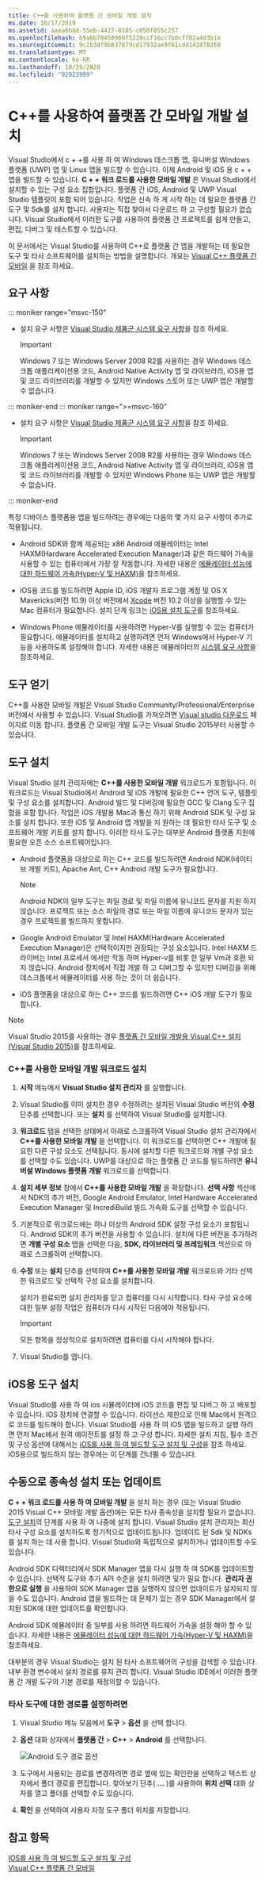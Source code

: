 ```yaml
---
title: C++를 사용하여 플랫폼 간 모바일 개발 설치
ms.date: 10/17/2019
ms.assetid: aaea6b8d-55eb-4427-8185-c050f855c257
ms.openlocfilehash: b9a6b78450969f5228ccf16cc7b0cff02a4d3b1e
ms.sourcegitcommit: 9c2b3df9b837879cd17932ae9f61cdd142078260
ms.translationtype: MT
ms.contentlocale: ko-KR
ms.lasthandoff: 10/29/2020
ms.locfileid: "92923999"
---
```

# <a name="install-cross-platform-mobile-development-with-c"></a>C++를 사용하여 플랫폼 간 모바일 개발 설치

Visual Studio에서 c + +를 사용 하 여 Windows 데스크톱 앱, 유니버설 Windows 플랫폼 (UWP) 앱 및 Linux 앱을 빌드할 수 있습니다. 이제 Android 및 iOS 용 c + + 앱을 빌드할 수 있습니다. **C + + 워크 로드를 사용한 모바일 개발** 은 Visual Studio에서 설치할 수 있는 구성 요소 집합입니다. 플랫폼 간 iOS, Android 및 UWP Visual Studio 템플릿이 포함 되어 있습니다. 작업은 신속 하 게 시작 하는 데 필요한 플랫폼 간 도구 및 Sdk를 설치 합니다. 사용자는 직접 찾아서 다운로드 하 고 구성할 필요가 없습니다. Visual Studio에서 이러한 도구를 사용하여 플랫폼 간 프로젝트를 쉽게 만들고, 편집, 디버그 및 테스트할 수 있습니다.

이 문서에서는 Visual Studio를 사용하여 C++로 플랫폼 간 앱을 개발하는 데 필요한 도구 및 타사 소프트웨어를 설치하는 방법을 설명합니다. 개요는 [Visual C++ 플랫폼 간 모바일](https://visualstudio.microsoft.com/vs/features/cplusplus-mdd/) 을 참조 하세요.

## <a name="requirements"></a>요구 사항

::: moniker range="msvc-150"

- 설치 요구 사항은 [Visual Studio 제품군 시스템 요구 사항](/visualstudio/productinfo/vs2017-system-requirements-vs)을 참조 하세요.

   > [!IMPORTANT]
   > Windows 7 또는 Windows Server 2008 R2를 사용하는 경우 Windows 데스크톱 애플리케이션용 코드, Android Native Activity 앱 및 라이브러리, iOS용 앱 및 코드 라이브러리를 개발할 수 있지만 Windows 스토어 또는 UWP 앱은 개발할 수 없습니다.

::: moniker-end
::: moniker range=">=msvc-160"

- 설치 요구 사항은 [Visual Studio 제품군 시스템 요구 사항](/visualstudio/releases/2019/system-requirements)을 참조 하세요.

   > [!IMPORTANT]
   > Windows 7 또는 Windows Server 2008 R2를 사용하는 경우 Windows 데스크톱 애플리케이션용 코드, Android Native Activity 앱 및 라이브러리, iOS용 앱 및 코드 라이브러리를 개발할 수 있지만 Windows Phone 또는 UWP 앱은 개발할 수 없습니다.

::: moniker-end

특정 디바이스 플랫폼용 앱을 빌드하려는 경우에는 다음의 몇 가지 요구 사항이 추가로 적용됩니다.

- Android SDK와 함께 제공되는 x86 Android 에뮬레이터는 Intel HAXM(Hardware Accelerated Execution Manager)과 같은 하드웨어 가속을 사용할 수 있는 컴퓨터에서 가장 잘 작동합니다. 자세한 내용은 [에뮬레이터 성능에 대한 하드웨어 가속(Hyper-V 및 HAXM)](/xamarin/android/get-started/installation/android-emulator/hardware-acceleration?tabs=vswin&pivots=windows)을 참조하세요.

- iOS용 코드를 빌드하려면 Apple ID, iOS 개발자 프로그램 계정 및 OS X Mavericks(버전 10.9) 이상 버전에서 [Xcode](https://developer.apple.com/xcode/) 버전 10.2 이상을 실행할 수 있는 Mac 컴퓨터가 필요합니다. 설치 단계 링크는 [iOS용 설치 도구](#install-tools-for-ios)를 참조하세요.

- Windows Phone 에뮬레이터를 사용하려면 Hyper-V를 실행할 수 있는 컴퓨터가 필요합니다. 에뮬레이터를 설치하고 실행하려면 먼저 Windows에서 Hyper-V 기능을 사용하도록 설정해야 합니다. 자세한 내용은 에뮬레이터의 [시스템 요구 사항](/visualstudio/cross-platform/system-requirements-for-the-visual-studio-emulator-for-android)을 참조하세요.

## <a name="get-the-tools"></a>도구 얻기

C++를 사용한 모바일 개발은 Visual Studio Community/Professional/Enterprise 버전에서 사용할 수 있습니다. Visual Studio를 가져오려면 [Visual studio 다운로드](https://visualstudio.microsoft.com/downloads/) 페이지로 이동 합니다. 플랫폼 간 모바일 개발 도구는 Visual Studio 2015부터 사용할 수 있습니다.

## <a name="install-the-tools"></a>도구 설치

Visual Studio 설치 관리자에는 **C++를 사용한 모바일 개발** 워크로드가 포함됩니다. 이 워크로드는 Visual Studio에서 Android 및 iOS 개발에 필요한 C++ 언어 도구, 템플릿 및 구성 요소를 설치합니다. Android 빌드 및 디버깅에 필요한 GCC 및 Clang 도구 집합을 포함 합니다. 작업은 iOS 개발용 Mac과 통신 하기 위해 Android SDK 및 구성 요소를 설치 합니다. 또한 iOS 및 Android 앱 개발을 지 원하는 데 필요한 타사 도구 및 소프트웨어 개발 키트를 설치 합니다. 이러한 타사 도구는 대부분 Android 플랫폼 지원에 필요한 오픈 소스 소프트웨어입니다.

- Android 플랫폼을 대상으로 하는 C++ 코드를 빌드하려면 Android NDK(네이티브 개발 키트), Apache Ant, C++ Android 개발 도구가 필요합니다.

  > [!NOTE]
  > Android NDK의 일부 도구는 파일 경로 및 파일 이름에 유니코드 문자를 지원 하지 않습니다. 프로젝트 또는 소스 파일의 경로 또는 파일 이름에 유니코드 문자가 있는 경우 프로젝트를 빌드하지 못합니다.

- Google Android Emulator 및 Intel HAXM(Hardware Accelerated Execution Manager)은 선택적이지만 권장되는 구성 요소입니다. Intel HAXM 드라이버는 Intel 프로세서 에서만 작동 하며 Hyper-v를 비롯 한 일부 Vm과 호환 되지 않습니다. Android 장치에서 직접 개발 하 고 디버그할 수 있지만 디버깅을 위해 데스크톱에서 에뮬레이터를 사용 하는 것이 더 쉽습니다.

- iOS 플랫폼을 대상으로 하는 C++ 코드를 빌드하려면 C++ iOS 개발 도구가 필요합니다.

> [!NOTE]
> Visual Studio 2015를 사용하는 경우 [플랫폼 간 모바일 개발용 Visual C++ 설치(Visual Studio 2015)](install-visual-cpp-for-cross-platform-mobile-development.md?view=msvc-140&preserve-view=true)를 참조하세요.

### <a name="install-the-mobile-development-with-c-workload"></a>C++를 사용한 모바일 개발 워크로드 설치

1. **시작** 메뉴에서 **Visual Studio 설치 관리자** 를 실행합니다.

1. Visual Studio를 이미 설치한 경우 수정하려는 설치된 Visual Studio 버전의 **수정** 단추를 선택합니다. 또는 **설치** 를 선택하여 Visual Studio를 설치합니다.

1. **워크로드** 탭을 선택한 상태에서 아래로 스크롤하여 Visual Studio 설치 관리자에서 **C++를 사용한 모바일 개발** 을 선택합니다. 이 워크로드를 선택하면 C++ 개발에 필요한 다른 구성 요소도 선택됩니다. 동시에 설치할 다른 워크로드와 개별 구성 요소를 선택할 수도 있습니다. UWP를 대상으로 하는 플랫폼 간 코드를 빌드하려면 **유니버설 Windows 플랫폼 개발** 워크로드를 선택합니다.

1. **설치 세부 정보** 창에서 **C++를 사용한 모바일 개발** 을 확장합니다. **선택 사항** 섹션에서 NDK의 추가 버전, Google Android Emulator, Intel Hardware Accelerated Execution Manager 및 IncrediBuild 빌드 가속화 도구를 선택할 수 있습니다.

1. 기본적으로 워크로드에는 하나 이상의 Android SDK 설정 구성 요소가 포함됩니다. Android SDK의 추가 버전을 사용할 수 있습니다. 설치에 다른 버전을 추가하려면 **개별 구성 요소** 탭을 선택한 다음, **SDK, 라이브러리 및 프레임워크** 섹션으로 아래로 스크롤하여 선택합니다.

1. **수정** 또는 **설치** 단추를 선택하여 **C++를 사용한 모바일 개발** 워크로드와 기타 선택한 워크로드 및 선택적 구성 요소를 설치합니다.

   설치가 완료되면 설치 관리자를 닫고 컴퓨터를 다시 시작합니다. 타사 구성 요소에 대한 일부 설정 작업은 컴퓨터가 다시 시작된 다음에야 적용됩니다.

   > [!IMPORTANT]
   > 모든 항목을 정상적으로 설치하려면 컴퓨터를 다시 시작해야 합니다.

1. Visual Studio를 엽니다.

## <a name="install-tools-for-ios"></a>iOS용 도구 설치

Visual Studio를 사용 하 여 ios 시뮬레이터에 iOS 코드를 편집 및 디버그 하 고 배포할 수 있습니다. IOS 장치에 연결할 수 있습니다. 라이선스 제한으로 인해 Mac에서 원격으로 코드를 빌드해야 합니다. Visual Studio를 사용 하 여 iOS 앱을 빌드하고 실행 하려면 먼저 Mac에서 원격 에이전트를 설정 하 고 구성 합니다. 자세한 설치 지침, 필수 조건 및 구성 옵션에 대해서는 [iOS를 사용 하 여 빌드할 도구 설치 및 구성](../cross-platform/install-and-configure-tools-to-build-using-ios.md)을 참조 하세요. iOS용으로 빌드하지 않는 경우에는 이 단계를 건너뛸 수 있습니다.

## <a name="install-or-update-dependencies-manually"></a>수동으로 종속성 설치 또는 업데이트

**C + + 워크 로드를 사용 하 여 모바일 개발** 을 설치 하는 경우 (또는 Visual Studio 2015 Visual C++ 모바일 개발 옵션)에는 모든 타사 종속성을 설치할 필요가 없습니다. [도구 설치](#install-the-tools)의 단계를 사용 하 여 나중에 설치 합니다. Visual Studio 설치 관리자는 최신 타사 구성 요소를 설치하도록 정기적으로 업데이트됩니다. 업데이트 된 Sdk 및 NDKs를 설치 하는 데 사용 합니다. Visual Studio와 독립적으로 설치하거나 업데이트할 수도 있습니다.

Android SDK 디렉터리에서 SDK Manager 앱을 다시 실행 하 여 SDK를 업데이트할 수 있습니다. 선택적 도구와 추가 API 수준을 설치 하려면 및가 필요 합니다. **관리자 권한으로 실행** 을 사용하여 SDK Manager 앱을 실행하지 않으면 업데이트가 설치되지 않을 수도 있습니다. Android 앱을 빌드하는 데 문제가 있는 경우 SDK Manager에서 설치된 SDK에 대한 업데이트를 확인합니다.

Android SDK 에뮬레이터 중 일부를 사용 하려면 하드웨어 가속을 설정 해야 할 수 있습니다. 자세한 내용은 [에뮬레이터 성능에 대한 하드웨어 가속(Hyper-V 및 HAXM)](/xamarin/android/get-started/installation/android-emulator/hardware-acceleration?tabs=vswin)을 참조하세요.

대부분의 경우 Visual Studio는 설치 된 타사 소프트웨어의 구성을 검색할 수 있습니다. 내부 환경 변수에서 설치 경로를 유지 관리 합니다. Visual Studio IDE에서 이러한 플랫폼 간 개발 도구의 기본 경로를 재정의할 수 있습니다.

### <a name="to-set-the-paths-for-third-party-tools"></a>타사 도구에 대한 경로를 설정하려면

1. Visual Studio 메뉴 모음에서 **도구**  >  **옵션** 을 선택 합니다.

1. **옵션** 대화 상자에서 **플랫폼 간** > **C++** > **Android** 를 선택합니다.

   ![Android 도구 경로 옵션](../cross-platform/media/cppmdd-options-android.png "Android 도구 경로 옵션")

1. 도구에서 사용되는 경로를 변경하려면 경로 옆에 있는 확인란을 선택하고 텍스트 상자에서 폴더 경로를 편집합니다. 찾아보기 단추( **...** )를 사용하여 **위치 선택** 대화 상자를 열고 폴더를 선택할 수도 있습니다.

1. **확인** 을 선택하여 사용자 지정 도구 폴더 위치를 저장합니다.

## <a name="see-also"></a>참고 항목

[IOS를 사용 하 여 빌드할 도구 설치 및 구성](install-and-configure-tools-to-build-using-ios.md)\
[Visual C++ 플랫폼 간 모바일](https://visualstudio.microsoft.com/vs/features/cplusplus-mdd/)
